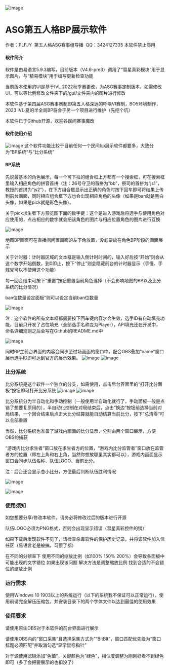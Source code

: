 ![image](https://github.com/PLFJY/idv-bp-asg-e/assets/135627876/11cf7a46-854e-45cd-9650-fabc8be9fff9)
# ASG第五人格BP展示软件
作者：PLFJY  第五人格ASG赛事组导播  QQ：3424127335
本软件禁止商用
#### 软件简介
软件是由易语言5.9.3编写，目前版本（V4.6-pre3）调用了“彗星真彩模块”用于显示图片，与“精易模块”用于编写更新检查功能

当前版本使用的UI是基于IVL 2022秋季赛更改，为ASG赛事定制版本，如需修改UI，可以等比例修改文件夹下的/gui/文件夹内的图片进行修改

本软件基于第四届ASG赛事赛制即第五人格深远的呼唤VI赛制，BO5环境制作，2023 IVL·夏的半全局BP将会于另一个项目进行维护（先挖个坑）

本软件已于Github开源，欢迎各民间赛事魔改
#### 软件使用介绍
![image](https://github.com/PLFJY/idv-bp-asg-e/assets/135627876/8373cf0f-5066-4914-85b6-f77c6e0fc8df)
这个软件功能比较于目前任何一个民间bp展示软件都要多，大致分为“BP系统”与“比分系统”
#### BP系统
先说最基本的角色展示，每一个可下拉的组合框上方都有一个搜索框，可在搜索框里输入相应角色的拼音首拼（注：26号守卫的首拼为“bb”，祭司的首拼为“js1”，教授的首拼为“js2”），在下方组合框显示出正确的角色时按下回车即可将结果上传到前台画面，同时相应组合框下方也会出现相应角色的头像（如果是ban就是黑白头像，如果是pick就是彩色头像）。

关于pick求生者下方预览图下面的数字键：这个是进入游戏后将选手与使用角色对应使用的，点击相应的数字就会把该角色的图片与相应位置角色的图片进行互换

![image](https://github.com/PLFJY/idv-bp-asg-e/assets/135627876/efef95cd-1c58-4534-85cc-120233389db9)

地图BP画面可在直播间闲置画面的左下角放置，没必要放在角色BP阶段的画面展示

关于计时器：计时器区域的文本框是输入倒计时时间的，输入好后按“开始”则会从这个数字开始倒数，到0即止，按下“停止”则会隐藏前台的计时器显示（手慢、手残党可以不使用这个功能）

每一回合结束可按下“重置“按钮重置当前角色选择（不会影响地图的BP以及比分系统的比分情况）

ban位数量设定面板”则可以设定当前ban位数量

![image](https://github.com/PLFJY/idv-bp-asg-e/assets/135627876/2efd8167-7cfb-4767-977e-c02d53f8d6cb)

注：这个软件的所有文本框都需要按下回车键内容才会生效，选手ID有自动填充功能，目前只开发了占位填充（全部选手名称变为Player），API填充还在开发中，命名详细规则之后会写在Github的README.md中

![image](https://github.com/PLFJY/idv-bp-asg-e/assets/135627876/56f7f03a-3075-4378-846f-c814f65b3cc6)

同时BP主前台界面的内容会同步至过场画面的窗口中，配合OBS叠加“name”窗口展示选手ID即可达到官方的展示效果。
![image](https://github.com/PLFJY/idv-bp-asg-e/assets/135627876/58a35c61-1ba2-42b8-b30e-81da441bf794)
![image](https://github.com/PLFJY/idv-bp-asg-e/assets/135627876/9c786bd6-e78d-4bf8-bfd4-306b453f76c6)

### 比分系统
比分系统是这个软件一个独立的分支，如需使用，点击后台界面里的“打开比分面板“按钮即可打开比分系统
![image](https://github.com/PLFJY/idv-bp-asg-e/assets/135627876/3eeb2e00-ae27-480a-abe4-10bc53eefeb1)
![image](https://github.com/PLFJY/idv-bp-asg-e/assets/135627876/b02033db-9b55-4c7e-953a-0a68b6ae0cff)

比分系统分为半自动化和手动控制（一般使用半自动化就行了，手动面板一般是点错了想要复原用的），半自动化控制在对局结束后，点击“换边”按钮前选择当前对局结果，一个回合结束后点击大比分结算就能自动结算当前比分，按下”总清零“可以全部重置

当然，比分系统也准备了游戏内画面的比分显示，分别由两个窗口展示，方便OBS的捕获

“游戏内比分求生者”窗口放在求生者方的位置，“游戏内比分监管者”窗口放在监管者方的位置（即左上角和右上角，当然你想放哪里其实都可以），游戏内画面显示窗口会同步队伍名称、队伍LOGO、当前比分。

注：后台还会显示总小比分，方便最后判断队伍胜利情况

![image](https://github.com/PLFJY/idv-bp-asg-e/assets/135627876/e95a324b-d099-490c-bf11-1366a9a58625)

![image](https://github.com/PLFJY/idv-bp-asg-e/assets/135627876/9324cc05-56d5-4926-9145-337f199588af)

### 使用须知
如您想要分享/修改本软件，请务必将修改过后的版本进行开源

队伍LOGO必须为PNG格式，否则会出现显示错误（彗星真彩控件的锅）

如果下载后发现软件不见了，请检查杀毒软件的保护历史记录，并将该软件加入信任区（易语言老是被搞，习惯了都）

在不同的分辨率下 使用不同的缩放比例（如100% 150% 200%）会导致各面板中可能出现的文字错位
如果出现该问题 解决方法是调整缩放比例 找到合适的不会错位的缩放比例
### 运行需求
使用Windows 10 1903以上的系统运行（以下的系统我不保证可以正常运行），使用前请完全解压压缩包，并安装目录下的两个字体文件以达到最佳的使用效果
### 使用要求
请使用原生OBS对于本软件的前台界面进行展示

请使用OBS内的“窗口采集”且选择采集方式为”“BitBlt”，窗口匹配优先级为“窗口标题必须匹配”并取消勾选“显示鼠标指针”

对于源使用滤镜添加“色值”，关键颜色为“绿色”，相似度调整为刚刚好看不到绿色即可（多了会把要展示的也扣没了）

